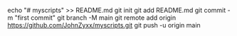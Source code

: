 echo "# myscripts" >> README.md
git init
git add README.md
git commit -m "first commit"
git branch -M main
git remote add origin https://github.com/JohnZyxx/myscripts.git
git push -u origin main
